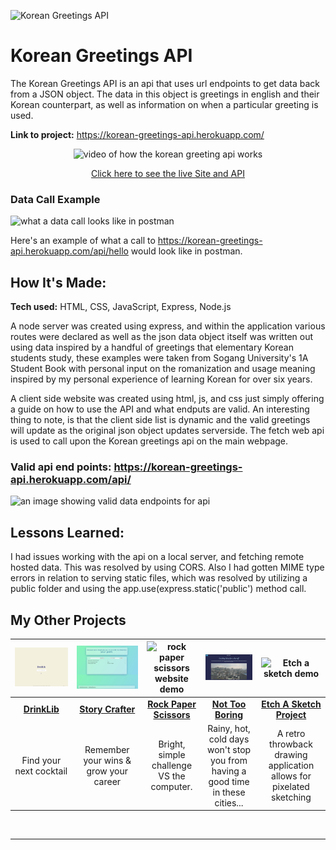 
![Korean Greetings API](https://user-images.githubusercontent.com/106789729/201503185-05bc3322-9199-4301-9483-faccec8e046e.png)
# Korean Greetings API
The Korean Greetings API is an api that uses url endpoints to get data back from a JSON object. 
The data in this object is greetings in english and their Korean counterpart, as well as information on when a particular greeting is used.

**Link to project:** https://korean-greetings-api.herokuapp.com/

<p align='center'> 
  <img src="https://user-images.githubusercontent.com/106789729/201503638-58940bcc-af5f-4c21-904d-d4ffd9778f17.gif" alt="video of how the korean greeting api works" width="450px"> 
</p>
<p align='center'>
<a href="https://korean-greetings-api.herokuapp.com/">Click here to see the live Site and API</a>
</p>

### Data Call Example 
![what a data call looks like in postman](https://user-images.githubusercontent.com/106789729/201503424-44651cce-1af5-4023-a4ed-4abcc00e0590.png)

Here's an example of what a call to https://korean-greetings-api.herokuapp.com/api/hello would look like in postman.

## How It's Made:

**Tech used:** HTML, CSS, JavaScript, Express, Node.js

A node server was created using express, and within the application various routes were declared as well as the json data object itself was written out using data inspired by a handful of greetings that elementary Korean students study, these examples were taken from Sogang University's 1A Student Book with personal input on the romanization and usage meaning inspired by my personal experience of learning Korean for over six years. 

A client side website was created using html, js, and css just simply offering a guide on how to use the API and what endputs are valid.
An interesting thing to note, is that the client side list is dynamic and the valid greetings will update as the original json object updates serverside. The fetch web api is used to call upon the Korean greetings api on the main webpage. 

### Valid api end points: https://korean-greetings-api.herokuapp.com/api/
![an image showing valid data endpoints for api](https://user-images.githubusercontent.com/106789729/201503443-ca93881b-15c1-4b08-9eae-1dbd10418359.png)



## Lessons Learned:

I had issues working with the api on a local server, and fetching remote hosted data. This was resolved by using CORS.
Also I had gotten MIME type errors in relation to serving static files, which was resolved by utilizing a public folder and using the app.use(express.static('public') method call.


## My Other Projects
| <img src="https://github.com/mac-kenzie-lee/drinkLib/blob/master/large-small-dlib.gif?raw=true" alt="small mobile gif of drink lib">  | <img src="https://github.com/mac-kenzie-lee/storyCrafter/blob/main/storyCrafterGif2.gif?raw=true" alt="Screenshot gif for story crafter"> | <img src="https://github.com/mac-kenzie-lee/rockPaperScissorsGame/blob/main/rps.gif?raw=true" alt="rock paper scissors website demo"> | <img src="https://github.com/mac-kenzie-lee/not-too-boring/blob/main/nottooboring.gif?raw=true" alt="Not Too Boring website demonstration"> | <img src="https://github.com/mac-kenzie-lee/etch-a-sketch-project/blob/main/etchasketch.gif?raw=true" alt="Etch a sketch demo"> |
| :---:   | :---:   | :---: | :---: | :---: |
| **[DrinkLib](https://github.com/mac-kenzie-lee/drinkLib)**  | **[Story Crafter](https://github.com/mac-kenzie-lee/storyCrafter)**  | **[Rock Paper Scissors](https://github.com/mac-kenzie-lee/rockPaperScissorsGame)** | **[Not Too Boring](https://github.com/mac-kenzie-lee/not-too-boring/)**  | **[Etch A Sketch Project](https://github.com/mac-kenzie-lee/etch-a-sketch-project)** |
|  Find your next cocktail | Remember your wins & grow your career | Bright, simple challenge VS the computer. | Rainy, hot, cold days won't stop you from having a good time in these cities... | A retro throwback drawing application allows for pixelated sketching |


<br>
<hr>

